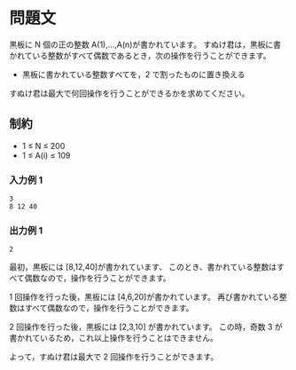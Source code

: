 # 問題文

黒板に N 個の正の整数 A(1),...,A(n)が書かれています。
すぬけ君は，黒板に書かれている整数がすべて偶数であるとき，次の操作を行うことができます。

- 黒板に書かれている整数すべてを，2 で割ったものに置き換える

すぬけ君は最大で何回操作を行うことができるかを求めてください。

## 制約

- 1 ≤ N ≤ 200
- 1 ≤ A(i) ≤ 109

### 入力例 1

```
3
8 12 40
```

### 出力例 1

```
2
```

最初，黒板には [8,12,40]が書かれています、 このとき、書かれている整数はすべて偶数なので，操作を行うことができます。

1 回操作を行った後，黒板には [4,6,20]が書かれています。 再び書かれている整数はすべて偶数なので，操作を行うことができます。

2 回操作を行った後，黒板には [2,3,10] が書かれています。 この時，奇数 3 が書かれているため，これ以上操作を行うことはできません。

よって，すぬけ君は最大で 2 回操作を行うことができます。
